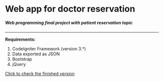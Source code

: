 # Web app for doctor reservation
<h5>Web programming final project with patient reservation topic</h5>
<hr>
<strong>Requirements:</strong>
<ol>
  <li>CodeIgniter Framework (version 3.*)</li>
  <li>Data exported as JSON</li>
  <li>Bootstrap</li>
  <li>jQuery</li>
</ol>
<p><a href="https://github.com/zaRizk7/reservasi-pasien-klinik/tree/siap-submit">Click to check the finished version</a></p>
